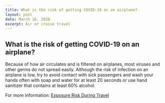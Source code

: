 ```yaml
---
title: What is the risk of getting COVID-19 on an airplane?
layout: post
date: March 16, 2020
excerpt: Air or cruise travel
---
```


## What is the risk of getting COVID-19 on an airplane? ##

Because of how air circulates and is filtered on airplanes, most viruses and other germs do not spread easily. Although the risk of infection on an airplane is low, try to avoid contact with sick passengers and wash your hands often with soap and water for at least 20 seconds or use hand sanitizer that contains at least 60% alcohol.

For more information: <a href="https://www.cdc.gov/coronavirus/2019-ncov/php/risk-assessment.html"> Exposure Risk During Travel</a>
